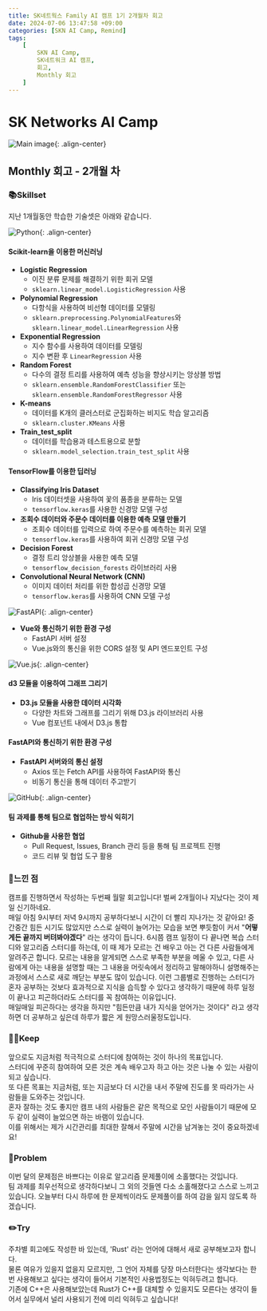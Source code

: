 ```yaml
---
title: SK네트웍스 Family AI 캠프 1기 2개월차 회고
date: 2024-07-06 13:47:58 +09:00
categories: [SKN AI Camp, Remind]
tags: 
    [
        SKN AI Camp,
        SK네트워크 AI 캠프,
        회고,
        Monthly 회고
    ]
---
```


# SK Networks AI Camp
![Main image](https://github.com/Jh-jaehyuk/Jh-jaehyuk.github.io/assets/126551524/7ea63fc3-95f0-44d5-a0f0-cf431cae34f1){: .align-center}  

## Monthly 회고 - 2개월 차


### :books:Skillset
지난 1개월동안 학습한 기술셋은 아래와 같습니다.  

![Python](https://img.shields.io/badge/python-3670A0?style=for-the-badge&logo=python&logoColor=white){: .align-center}  

#### Scikit-learn을 이용한 머신러닝
- **Logistic Regression**
  - 이진 분류 문제를 해결하기 위한 회귀 모델
  - `sklearn.linear_model.LogisticRegression` 사용
- **Polynomial Regression**
  - 다항식을 사용하여 비선형 데이터를 모델링
  - `sklearn.preprocessing.PolynomialFeatures`와 `sklearn.linear_model.LinearRegression` 사용
- **Exponential Regression**
  - 지수 함수를 사용하여 데이터를 모델링
  - 지수 변환 후 `LinearRegression` 사용
- **Random Forest**
  - 다수의 결정 트리를 사용하여 예측 성능을 향상시키는 앙상블 방법
  - `sklearn.ensemble.RandomForestClassifier` 또는 `sklearn.ensemble.RandomForestRegressor` 사용
- **K-means**
  - 데이터를 K개의 클러스터로 군집화하는 비지도 학습 알고리즘
  - `sklearn.cluster.KMeans` 사용
- **Train_test_split**
  - 데이터를 학습용과 테스트용으로 분할
  - `sklearn.model_selection.train_test_split` 사용

#### TensorFlow를 이용한 딥러닝
- **Classifying Iris Dataset**
  - Iris 데이터셋을 사용하여 꽃의 품종을 분류하는 모델
  - `tensorflow.keras`를 사용한 신경망 모델 구성
- **조회수 데이터와 주문수 데이터를 이용한 예측 모델 만들기**
  - 조회수 데이터를 입력으로 하여 주문수를 예측하는 회귀 모델
  - `tensorflow.keras`를 사용하여 회귀 신경망 모델 구성
- **Decision Forest**
  - 결정 트리 앙상블을 사용한 예측 모델
  - `tensorflow_decision_forests` 라이브러리 사용
- **Convolutional Neural Network (CNN)**
  - 이미지 데이터 처리를 위한 합성곱 신경망 모델
  - `tensorflow.keras`를 사용하여 CNN 모델 구성

![FastAPI](https://img.shields.io/badge/FastAPI-009688.svg?style=for-the-badge&logo=FastAPI&logoColor=white){: .align-center}  

- **Vue와 통신하기 위한 환경 구성**
  - FastAPI 서버 설정
  - Vue.js와의 통신을 위한 CORS 설정 및 API 엔드포인트 구성

![Vue.js](https://img.shields.io/badge/vue.js-4FC08D.svg?style=for-the-badge&logo=vue.js&logoColor=white){: .align-center}  

#### d3 모듈을 이용하여 그래프 그리기
- **D3.js 모듈을 사용한 데이터 시각화**
  - 다양한 차트와 그래프를 그리기 위해 D3.js 라이브러리 사용
  - Vue 컴포넌트 내에서 D3.js 통합

#### FastAPI와 통신하기 위한 환경 구성
- **FastAPI 서버와의 통신 설정**
  - Axios 또는 Fetch API를 사용하여 FastAPI와 통신
  - 비동기 통신을 통해 데이터 주고받기

![GitHub](https://img.shields.io/badge/github-181717.svg?style=for-the-badge&logo=github&logoColor=white){: .align-center}  

#### 팀 과제를 통해 팀으로 협업하는 방식 익히기
- **Github을 사용한 협업**
  - Pull Request, Issues, Branch 관리 등을 통해 팀 프로젝트 진행
  - 코드 리뷰 및 협업 도구 활용
   
### :thought_balloon:느낀 점
캠프를 진행하면서 작성하는 두번째 월말 회고입니다! 벌써 2개월이나 지났다는 것이 제일 신기하네요.  
매일 아침 9시부터 저녁 9시까지 공부하다보니 시간이 더 빨리 지나가는 것 같아요! 중간중간 힘든 시기도 많았지만 스스로 실력이 늘어가는 모습을 보면 뿌듯함이 커서 
"**어떻게든 끝까지 버텨봐야겠다**" 라는 생각이 듭니다.
6시쯤 캠프 일정이 다 끝나면 복습 스터디와 알고리즘 스터디를 하는데, 이 때 제가 모르는 건 배우고 아는 건 다른 사람들에게 알려주곤 합니다. 
모르는 내용을 알게되면 스스로 부족한 부분을 메울 수 있고, 다른 사람에게 아는 내용을 설명할 때는 그 내용을 머릿속에서 정리하고 말해야하니 
설명해주는 과정에서 스스로 새로 깨닫는 부분도 많이 있습니다. 이런 그룹별로 진행하는 스터디가 혼자 공부하는 것보다 효과적으로 지식을 습득할 수 있다고 생각하기 때문에 
하루 일정이 끝나고 피곤하더라도 스터디를 꼭 참여하는 이유입니다.  
매일매일 피곤하다는 생각을 하지만 "힘든만큼 내가 지식을 얻어가는 것이다" 라고 생각하면 더 공부하고 싶은데 하루가 짧은 게 원망스러울정도입니다.

### :ok_man:Keep
앞으로도 지금처럼 적극적으로 스터디에 참여하는 것이 하나의 목표입니다.  
스터디에 꾸준히 참여하여 모른 것은 계속 배우고자 하고 아는 것은 나눌 수 있는 사람이 되고 싶습니다.  
또 다른 목표는 지금처럼, 또는 지금보다 더 시간을 내서 주말에 진도를 못 따라가는 사람들을 도와주는 것입니다.  
혼자 잘하는 것도 좋지만 캠프 내의 사람들은 같은 목적으로 모인 사람들이기 때문에 모두 같이 실력이 늘었으면 하는 바램이 있습니다.  
이를 위해서는 제가 시간관리를 최대한 잘해서 주말에 시간을 남겨놓는 것이 중요하겠네요!
  
### :no_good:Problem
이번 달의 문제점은 바쁘다는 이유로 알고리즘 문제풀이에 소홀했다는 것입니다.  
팀 과제를 최우선적으로 생각하다보니 그 외의 것들엔 다소 소홀해졌다고 스스로 느끼고 있습니다. 
오늘부터 다시 하루에 한 문제씩이라도 문제풀이를 하여 감을 잃지 않도록 하겠습니다.
  
### :pencil2:Try
주차별 회고에도 작성한 바 있는데, 'Rust' 라는 언어에 대해서 새로 공부해보고자 합니다.  
물론 여유가 있을지 없을지 모르지만, 그 언어 자체를 당장 마스터한다는 생각보다는 한번 사용해보고 싶다는 생각이 들어서 기본적인 사용법정도는 익혀두려고 합니다.  
기존에 C++은 사용해보았는데 Rust가 C++를 대체할 수 있을지도 모른다는 생각이 들어서 실무에서 널리 사용되기 전에 미리 익혀두고 싶습니다!
